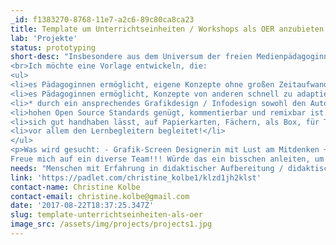 ```yaml
---
_id: f1383270-8768-11e7-a2c6-89c80ca8ca23
title: Template um Unterrichtseinheiten / Workshops als OER anzubieten
lab: 'Projekte'
status: prototyping
short-desc: "Insbesondere aus dem Universum der freien Medienpädagoginnen gibt es bereits ein Vielzahl richtig guter Unterrichtsideen, Workshops und Projektkonzepte, im Feld Digitales Lernen. Auch der Wille ist da, dieses Wissen als OER zu publizieren. Oftmals fehlen Zeit + Mittel, um diesen Schritt zugehen oder auch das Knowhow für eine gute Aufbereitung, die wirkliche Nachnutzung initiiertist zentral - die Publikation selbst muss didaktisch hochwertig sein: Neben den Materialien für die Lernenden muss auch die Anleitung für die Lernbegleiter gut strukturiert, ästhetisch ansprechend sein und praktischen Anforderungen in der Workshopsituation genügen.<br>
<br>Ich möchte eine Vorlage entwickeln, die:
<ul>
<li>es Pädagoginnen ermöglicht, eigene Konzepte ohne großen Zeitaufwand als OER zu publizieren</li>
<li>es Pädagoginnen ermöglicht, Konzepte von anderen schnell zu adaptieren und in der eigenen Lerngruppe umzusetzen</li>
<li>* durch ein ansprechendes Grafikdesign / Infodesign sowohl den Autor als auch den Nachnutzenden mobilisiert und Lust macht aufs Teilen</li>
<li>hohen Open Source Standards genügt, kommentierbar und remixbar ist.</li>
<li>sich gut handhaben lässt, auf Papierkarten, Fächern, als Box, für Tablets oder Smartphone</li>
<li>vor allem den Lernbegleitern begleitet!</li>
</ul>
<p>Was wird gesucht: - Grafik-Screen Designerin mit Lust am Mitdenken + entwickeln - Pädagoinnen mit eigenem Vorhaben #DigitalesLernen - Menschen mit Erfahrung beim Erstellung von Lehrmaterialien<br>
Freue mich auf ein diverse Team!!! Würde das ein bisschen anleiten, um gut ins Prototyping herein und mit konkreten Ergebnisse wieder heraus zukommen. Wir können auch dezentral arbeiten uns zusammenschalten, kollaborative Tools ausprobieren und das alles!</p>"
needs: "Menschen mit Erfahrung in didaktischer Aufbereitung / didaktische Publikation\r\nGrafik-/Screendesign*in"
link: 'https://padlet.com/christine_kolbe1/klzd1jh2klst'
contact-name: Christine Kolbe
contact-email: christine.kolbe@gmail.com
date: '2017-08-22T18:37:25.347Z'
slug: template-unterrichtseinheiten-als-oer
image_src: /assets/img/projects/projects1.jpg
---
```

